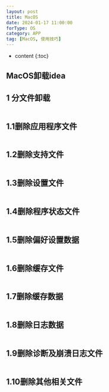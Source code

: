 ```yaml
---
layout: post
title: MacOS
date: 2024-01-17 11:00:00
forType: OS
category: APP
tag: [MacOS, 使用技巧]
---
```


* content
{:toc}

MacOS卸载idea
---

1 分文件卸载
---
```
```

1.1删除应用程序文件
---
```
```

1.2删除支持文件
---
```
```


1.3删除设置文件
---
```
```


1.4删除程序状态文件
---
```
```


1.5删除偏好设置数据
---
```
```


1.6删除缓存文件
---
```
```


1.7删除缓存数据
---
```
```


1.8删除日志数据
---
```
```


1.9删除诊断及崩溃日志文件
---
```
```


1.10删除其他相关文件
---
```
```
